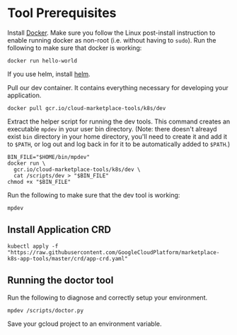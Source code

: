 # Tool Prerequisites

Install [Docker](https://docs.docker.com/install/). Make sure you follow the
Linux post-install instruction to enable running docker as non-root (i.e.
without having to `sudo`). Run the following to make sure that docker is
working:

```shell
docker run hello-world
```

If you use helm, install [helm](https://github.com/helm/helm).

Pull our dev container. It contains everything necessary for developing
your application.

```shell
docker pull gcr.io/cloud-marketplace-tools/k8s/dev
```

Extract the helper script for running the dev tools. This command creates
an executable `mpdev` in your user bin directory. (Note: there doesn't
alreayd exist `bin` directory in your home directory, you'll need to create
it and add it to `$PATH`, or log out and log back in for it to be
automatically added to `$PATH`.)

```shell
BIN_FILE="$HOME/bin/mpdev"
docker run \
  gcr.io/cloud-marketplace-tools/k8s/dev \
  cat /scripts/dev > "$BIN_FILE"
chmod +x "$BIN_FILE"
```

Run the following to make sure that the dev tool is working:

```shell
mpdev
```

## Install Application CRD

```shell
kubectl apply -f "https://raw.githubusercontent.com/GoogleCloudPlatform/marketplace-k8s-app-tools/master/crd/app-crd.yaml"
```

## Running the doctor tool

Run the following to diagnose and correctly setup your environment.

```shell
mpdev /scripts/doctor.py
```

Save your gcloud project to an environment variable.
